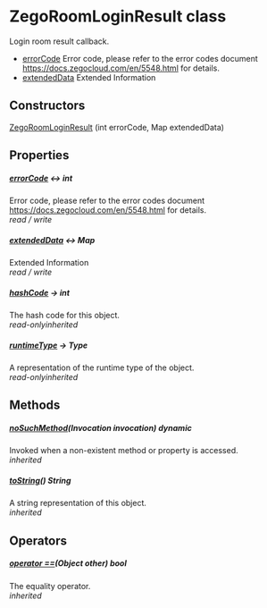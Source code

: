 


# ZegoRoomLoginResult class









<p>Login room result callback.</p>
<ul>
<li><a href="../zego_uikit_prebuilt_live_audio_room/ZegoRoomLoginResult/errorCode.md">errorCode</a> Error code, please refer to the error codes document <a href="https://docs.zegocloud.com/en/5548.html">https://docs.zegocloud.com/en/5548.html</a> for details.</li>
<li><a href="../zego_uikit_prebuilt_live_audio_room/ZegoRoomLoginResult/extendedData.md">extendedData</a> Extended Information</li>
</ul>




## Constructors

[ZegoRoomLoginResult](../zego_uikit_prebuilt_live_audio_room/ZegoRoomLoginResult/ZegoRoomLoginResult.md) (int errorCode, Map extendedData)

   


## Properties

##### [errorCode](../zego_uikit_prebuilt_live_audio_room/ZegoRoomLoginResult/errorCode.md) &#8596; int



Error code, please refer to the error codes document <a href="https://docs.zegocloud.com/en/5548.html">https://docs.zegocloud.com/en/5548.html</a> for details.  
_<span class="feature">read / write</span>_



##### [extendedData](../zego_uikit_prebuilt_live_audio_room/ZegoRoomLoginResult/extendedData.md) &#8596; Map



Extended Information  
_<span class="feature">read / write</span>_



##### [hashCode](../zego_uikit_prebuilt_live_audio_room/ZegoRoomLoginResult/hashCode.md) &#8594; int



The hash code for this object.  
_<span class="feature">read-only</span><span class="feature">inherited</span>_



##### [runtimeType](../zego_uikit_prebuilt_live_audio_room/ZegoRoomLoginResult/runtimeType.md) &#8594; Type



A representation of the runtime type of the object.  
_<span class="feature">read-only</span><span class="feature">inherited</span>_





## Methods

##### [noSuchMethod](../zego_uikit_prebuilt_live_audio_room/ZegoRoomLoginResult/noSuchMethod.md)(Invocation invocation) dynamic



Invoked when a non-existent method or property is accessed.  
_<span class="feature">inherited</span>_



##### [toString](../zego_uikit_prebuilt_live_audio_room/ZegoRoomLoginResult/toString.md)() String



A string representation of this object.  
_<span class="feature">inherited</span>_





## Operators

##### [operator ==](../zego_uikit_prebuilt_live_audio_room/ZegoRoomLoginResult/operator_equals.md)(Object other) bool



The equality operator.  
_<span class="feature">inherited</span>_















